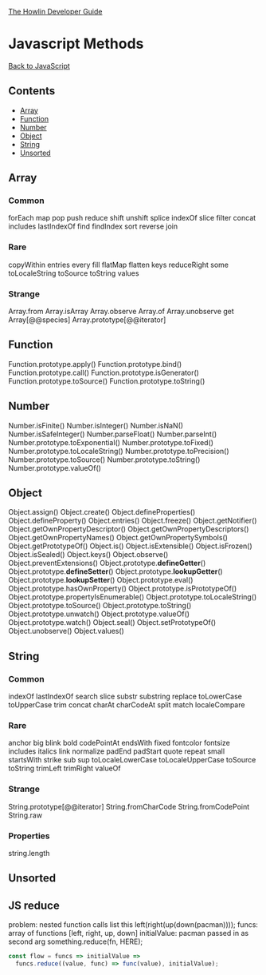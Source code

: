 [The Howlin Developer Guide](/index.md)



Javascript Methods
==================

[Back to JavaScript](./index.md)


## Contents


- [Array](##Array)
- [Function](##Function)
- [Number](##Number)
- [Object](##Object)
- [String](##String)
- [Unsorted](##Unsorted)


## Array


### Common
forEach
map
pop
push
reduce
shift
unshift
splice
indexOf
slice
filter
concat
includes
lastIndexOf
find
findIndex
sort
reverse
join

### Rare
copyWithin
entries
every
fill
flatMap
flatten
keys
reduceRight
some
toLocaleString
toSource
toString
values

### Strange
Array.from
Array.isArray
Array.observe
Array.of
Array.unobserve
get Array[@@species]
Array.prototype[@@iterator]


## Function


Function.prototype.apply()
Function.prototype.bind()
Function.prototype.call()
Function.prototype.isGenerator()
Function.prototype.toSource()
Function.prototype.toString()


## Number


Number.isFinite()
Number.isInteger()
Number.isNaN()
Number.isSafeInteger()
Number.parseFloat()
Number.parseInt()
Number.prototype.toExponential()
Number.prototype.toFixed()
Number.prototype.toLocaleString()
Number.prototype.toPrecision()
Number.prototype.toSource()
Number.prototype.toString()
Number.prototype.valueOf()


## Object


Object.assign()
Object.create()
Object.defineProperties()
Object.defineProperty()
Object.entries()
Object.freeze()
Object.getNotifier()
Object.getOwnPropertyDescriptor()
Object.getOwnPropertyDescriptors()
Object.getOwnPropertyNames()
Object.getOwnPropertySymbols()
Object.getPrototypeOf()
Object.is()
Object.isExtensible()
Object.isFrozen()
Object.isSealed()
Object.keys()
Object.observe()
Object.preventExtensions()
Object.prototype.__defineGetter__()
Object.prototype.__defineSetter__()
Object.prototype.__lookupGetter__()
Object.prototype.__lookupSetter__()
Object.prototype.eval()
Object.prototype.hasOwnProperty()
Object.prototype.isPrototypeOf()
Object.prototype.propertyIsEnumerable()
Object.prototype.toLocaleString()
Object.prototype.toSource()
Object.prototype.toString()
Object.prototype.unwatch()
Object.prototype.valueOf()
Object.prototype.watch()
Object.seal()
Object.setPrototypeOf()
Object.unobserve()
Object.values()


## String


### Common
indexOf
lastIndexOf
search
slice
substr
substring
replace
toLowerCase
toUpperCase
trim
concat
charAt
charCodeAt
split
match
localeCompare

### Rare
anchor
big
blink
bold
codePointAt
endsWith
fixed
fontcolor
fontsize
includes
italics
link
normalize
padEnd
padStart
quote
repeat
small
startsWith
strike
sub
sup
toLocaleLowerCase
toLocaleUpperCase
toSource
toString
trimLeft
trimRight
valueOf

### Strange
String.prototype[@@iterator]
String.fromCharCode
String.fromCodePoint
String.raw

### Properties
string.length


## Unsorted

JS reduce
---------
problem: nested function calls list this
  left(right(up(down(pacman))));
funcs: array of functions
  [left, right, up, down]
initialValue: pacman passed in as second arg something.reduce(fn, HERE);
```javascript
const flow = funcs => initialValue =>
  funcs.reduce((value, func) => func(value), initialValue);
```

